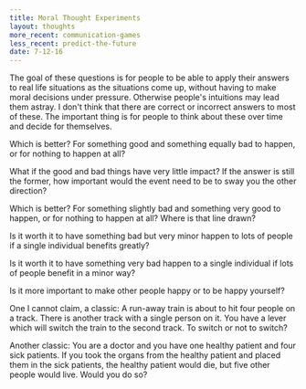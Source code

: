 ```yaml
---
title: Moral Thought Experiments
layout: thoughts
more_recent: communication-games
less_recent: predict-the-future
date: 7-12-16
---
```

The goal of these questions is for people to be able to apply their answers to real life situations as the situations come up, without having to make moral decisions under pressure. Otherwise people's intuitions may lead them astray. I don't think that there are correct or incorrect answers to most of these. The important thing is for people to think about these over time and decide for themselves.

Which is better? For something good and something equally bad to happen, or for nothing to happen at all?

What if the good and bad things have very little impact? If the answer is still the former, how important would the event need to be to sway you the other direction?

Which is better? For something slightly bad and something very good to happen, or for nothing to happen at all? Where is that line drawn?

Is it worth it to have something bad but very minor happen to lots of people if a single individual benefits greatly?

Is it worth it to have something very bad happen to a single individual if lots of people benefit in a minor way?

Is it more important to make other people happy or to be happy yourself?

One I cannot claim, a classic: A run-away train is about to hit four people on a track. There is another track with a single person on it. You have a lever which will switch the train to the second track. To switch or not to switch?

Another classic: You are a doctor and you have one healthy patient and four sick patients. If you took the organs from the healthy patient and placed them in the sick patients, the healthy patient would die, but five other people would live. Would you do so?